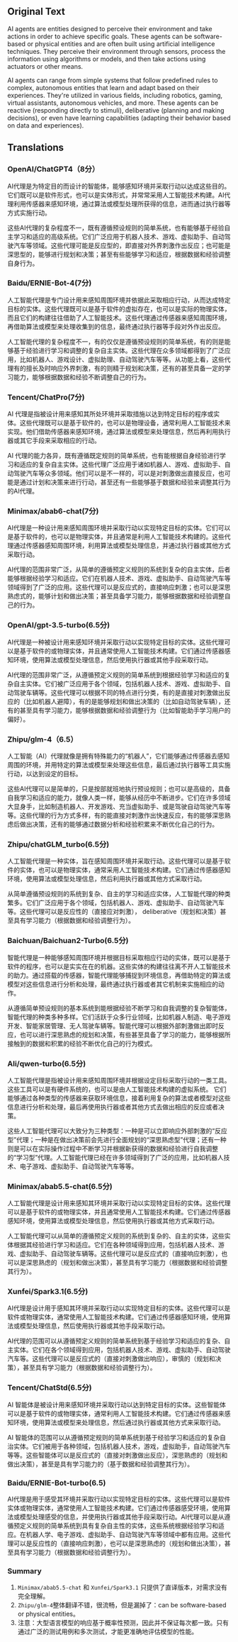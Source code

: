 ## Original Text

AI agents are entities designed to perceive their environment and take actions in order to achieve specific goals. These agents can be software-based or physical entities and are often built using artificial intelligence techniques. They perceive their environment through sensors, process the information using algorithms or models, and then take actions using actuators or other means.

AI agents can range from simple systems that follow predefined rules to complex, autonomous entities that learn and adapt based on their experiences. They're utilized in various fields, including robotics, gaming, virtual assistants, autonomous vehicles, and more. These agents can be reactive (responding directly to stimuli), deliberative (planning and making decisions), or even have learning capabilities (adapting their behavior based on data and experiences).


## Translations

### OpenAI/ChatGPT4（8分）
AI代理是为特定目的而设计的智能体，能够感知环境并采取行动以达成这些目的。它们既可以是软件形式，也可以是实体形式，并常常采用人工智能技术构建。AI代理利用传感器来感知环境，通过算法或模型处理所获得的信息，进而通过执行器等方式实施行动。

这些AI代理的复杂程度不一，既有遵循预设规则的简单系统，也有能够基于经验自主学习和适应的高级系统。它们广泛应用于机器人技术、游戏、虚拟助手、自动驾驶汽车等领域。这些代理可能是反应型的，即直接对外界刺激作出反应；也可能是深思型的，能够进行规划和决策；甚至有些能够学习和适应，根据数据和经验调整自身行为。

### Baidu/ERNIE-Bot-4(7分)
人工智能代理是专门设计用来感知周围环境并依据此采取相应行动，从而达成特定目标的实体。这些代理既可以是基于软件的虚拟存在，也可以是实际的物理实体，而且它们的构建往往借助了人工智能技术。这些代理通过传感器来感知周围环境，再借助算法或模型来处理收集到的信息，最终通过执行器等手段对外作出反应。

人工智能代理的复杂程度不一，有的仅仅是遵循预设规则的简单系统，有的则是能够基于经验进行学习和调整的复杂自主实体。这些代理在众多领域都得到了广泛应用，比如机器人、游戏设计、虚拟助理、自动驾驶汽车等等。从功能上看，这些代理有的擅长及时响应外界刺激，有的则精于规划和决策，还有的甚至具备一定的学习能力，能够根据数据和经验不断调整自己的行为。

### Tencent/ChatPro(7分)
AI 代理是指被设计用来感知其所处环境并采取措施以达到特定目标的程序或实体。这些代理既可以是基于软件的，也可以是物理设备，通常利用人工智能技术来实现。他们借助传感器来感知环境，通过算法或模型来处理信息，然后再利用执行器或其它手段来采取相应的行动。

AI 代理的能力各异，既有遵循既定规则的简单系统，也有能根据自身经验进行学习和适应的复杂自主实体。这些代理广泛应用于诸如机器人、游戏、虚拟助手、自动驾驶汽车等众多领域。他们可以是不一样的，可以是对刺激做出直接反应，也可能是通过计划和决策来进行行动，甚至还有一些能够基于数据和经验来调整其行为的AI代理。

### Minimax/abab6-chat(7分)
AI代理是一种设计用来感知周围环境并采取行动以实现特定目标的实体。它们可以是基于软件的，也可以是物理实体，并且通常是利用人工智能技术构建的。这些代理通过传感器感知周围环境，利用算法或模型处理信息，并通过执行器或其他方式采取行动。

AI代理的范围非常广泛，从简单的遵循预定义规则的系统到复杂的自主实体，后者能够根据经验学习和适应。它们在机器人技术、游戏、虚拟助手、自动驾驶汽车等领域得到了广泛的应用。这些代理可以是反应式的，直接响应刺激；也可以是深思熟虑式的，能够计划和做出决策；甚至具备学习能力，能够根据数据和经验调整自己的行为。

### OpenAI/gpt-3.5-turbo(6.5分)
AI代理是一种被设计用来感知环境并采取行动以实现特定目标的实体。这些代理可以是基于软件的或物理实体，并且通常使用人工智能技术构建。它们通过传感器感知环境，使用算法或模型处理信息，然后使用执行器或其他手段采取行动。

AI代理的范围非常广泛，从遵循预定义规则的简单系统到根据经验学习和适应的复杂自主实体。它们被广泛应用于各个领域，包括机器人技术、游戏、虚拟助手、自动驾驶车辆等。这些代理可以根据不同的特点进行分类，有的是直接对刺激做出反应的（比如机器人避障），有的是能够规划和做出决策的（比如自动驾驶车辆），还有的甚至具有学习能力，能够根据数据和经验调整行为（比如智能助手学习用户的偏好）。

### Zhipu/glm-4（6.5）
人工智能（AI）代理就像是拥有特殊能力的“机器人”，它们能够通过传感器去感知周围的环境，并用特定的算法或模型来处理这些信息，最后通过执行器等工具实施行动，以达到设定的目标。

这些AI代理可以是简单的，只是按部就班地执行预设规则；也可以是高级的，具备自我学习和适应的能力，就像人类一样，能够从经历中不断进步。它们在许多领域大显身手，比如制造机器人、开发游戏、充当虚拟助手、或是驾驶自动驾驶汽车等等。这些代理的行为方式多样，有的能直接对刺激作出快速反应，有的能够深思熟虑后做出决策，还有的能够通过数据分析和经验积累来不断优化自己的行为。

### Zhipu/chatGLM_turbo(6.5分)
人工智能代理是一种实体，旨在感知周围环境并采取行动。这些代理可以是基于软件的实体，也可以是物理实体，通常采用人工智能技术构建。它们通过传感器感知环境，使用算法或模型处理信息，然后利用执行器或其他方式采取行动。

从简单遵循预设规则的系统到复杂、自主的学习和适应实体，人工智能代理的种类繁多。它们广泛应用于各个领域，包括机器人、游戏、虚拟助手、自动驾驶汽车等。这些代理可以是反应性的（直接应对刺激）， deliberative（规划和决策）甚至具有学习能力（根据数据和经验调整行为）。

### Baichuan/Baichuan2-Turbo(6.5分)
智能代理是一种能够感知周围环境并根据目标采取相应行动的实体，既可以是基于软件的程序，也可以是实实在在的机器。这些实体的构建往往离不开人工智能技术的助力。通过搭载的传感器，智能代理能够捕捉到环境信息，再借助特定的算法或模型对这些信息进行分析和处理，最终通过执行器或者其它机制来实施相应的动作。

从遵循简单预设规则的基本系统到能根据经验不断学习和自我调整的复杂智能体，智能代理的种类多种多样。它们活跃于众多行业领域，比如机器人制造、电子游戏开发、智能家居管理、无人驾驶车辆等。智能代理可以根据外部刺激做出即时反应，也可以进行深思熟虑的规划和决策，有些甚至具备了学习的能力，能够根据所接触到的数据和积累的经验不断优化自己的行为模式。

### Ali/qwen-turbo(6.5分)
人工智能代理是指被设计用来感知周围环境并根据设定目标采取行动的一类工具。这些工具可以是有硬件系统的，也可以是由人工智能技术构建的虚拟系统。 它们能够通过各种类型的传感器来获取环境信息，接着利用复杂的算法或者模型对这些信息进行分析和处理，最后再使用执行器或者其他方式去做出相应的反应或者决策。 

这些人工智能代理可以大致分为三种类型：一种是可以立即响应外部刺激的“反应型”代理；一种是在做出决策前会先进行全面规划的“深思熟虑型”代理；还有一种则是可以在实际操作过程中不断学习并根据新获得的数据和经验进行自我调整的“学习型”代理。人工智能代理已经在许多领域得到了广泛的应用，比如机器人技术、电子游戏、虚拟助手、自动驾驶汽车等等。

### Minimax/abab5.5-chat(6.5分)
人工智能代理是设计用来感知其环境并采取行动以实现特定目标的实体。这些代理可以是基于软件的或物理实体，并且通常使用人工智能技术构建。它们通过传感器感知环境，使用算法或模型处理信息，然后使用执行器或其他方式采取行动。

人工智能代理可以从简单的遵循预定义规则的系统到复杂的、自主的实体，这些实体根据其经验进行学习和适应。它们在各种领域得到应用，包括机器人技术、游戏、虚拟助手、自动驾驶车辆等。这些代理可以是反应式的（直接响应刺激），也可以是深思熟虑的（规划和做出决策），甚至具有学习能力（根据数据和经验调整其行为）。

### Xunfei/Spark3.1(6.5分)
AI代理是设计用于感知其环境并采取行动以实现特定目标的实体。这些代理可以是软件或物理实体，通常使用人工智能技术构建。它们通过传感器感知环境，使用算法或模型处理信息，然后使用执行器或其他手段采取行动。

AI代理的范围可以从遵循预定义规则的简单系统到基于经验学习和适应的复杂、自主实体。它们在各个领域得到应用，包括机器人技术、游戏、虚拟助手、自动驾驶汽车等。这些代理可以是反应式的（直接对刺激做出响应），审慎的（规划和决策），甚至具有学习能力（根据数据和经验调整行为）。

### Tencent/ChatStd(6.5分)
AI 智能体是被设计用来感知环境并采取行动以达到特定目标的实体。这些智能体可以是基于软件的或物理实体，通常利用人工智能技术构建。它们通过传感器来感知环境，使用算法或模型来处理信息，然后通过执行器或其他方式来采取行动。

AI 智能体的范围可以从遵循预定规则的简单系统到基于经验学习和适应的复杂自治实体。它们被用于各种领域，包括机器人技术，游戏，虚拟助手，自动驾驶汽车等等。这些智能体可以是反应式的（直接对刺激做出反应），深思熟虑的（规划和做出决策），甚至是具有学习能力的（基于数据和经验调整其行为）。

### Baidu/ERNIE-Bot-turbo(6.5)
AI代理是用于感受其环境并采取行动以实现特定目标的实体。这些代理可以是软件实体或物理实体，通常使用人工智能技术构建。它们通过传感器感受环境，使用算法或模型处理感受的信息，并使用执行器或其他手段采取行动。AI代理可以是从遵循预定义规则的简单系统到具有复杂自主性的实体，这些系统根据经验学习和适应。在机器人学、电子游戏、虚拟助手、自动驾驶汽车等领域中都有应用。这些代理可以是反应性的（直接响应刺激），也可以是深思熟虑的（规划和做出决策），甚至具有学习能力（根据数据和经验调整行为）。


### Summary
1. `Minimax/abab5.5-chat` 和 `Xunfei/Spark3.1` 只提供了直译版本，对需求没有完全理解。
2. `Zhipu/glm-4`整体翻译不错，很流畅，但是漏掉了：can be software-based or physical entities。
3. 注意：大型语言模型的响应基于概率性预测，因此并不保证每次都一致。只有通过广泛的测试用例和多次测试，才能更准确地评估模型的性能。